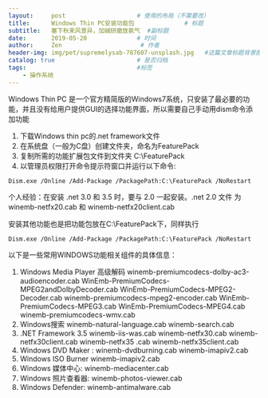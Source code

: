 ```yaml
---
layout:     post                    # 使用的布局（不需要改）
title:      Windows Thin PC安装功能包              # 标题
subtitle:   塞下秋来风景异，加碱研磨放氨气  #副标题
date:       2019-05-20              # 时间
author:     Zen                      # 作者
header-img: img/pet/supremelysab-787607-unsplash.jpg   #这篇文章标题背景图片
catalog: true                       # 是否归档
tags:                               #标签
    - 操作系统
---
```


Windows Thin PC 是一个官方精简版的Windows7系统，只安装了最必要的功能，并且没有给用户提供GUI的选择功能界面，所以需要自己手动用dism命令添加功能
1. 下载Windows thin pc的.net framework文件
2. 在系统盘（一般为C盘）创建文件夹，命名为FeaturePack
3. 复制所需的功能扩展包文件到文件夹 C:\FeaturePack
4. 以管理员权限打开命令提示符窗口并运行以下命令:

```
Dism.exe /Online /Add-Package /PackagePath:C:\FeaturePack /NoRestart
```
个人经验：在安装 .net 3.0 和 3.5 时，要与 2.0 一起安装。.net 2.0 文件 为 winemb-netfx20.cab 和 winemb-netfx20client.cab

安装其他功能也是把功能包放在C:\FeaturePack下，同样执行
```
Dism.exe /Online /Add-Package /PackagePath:C:\FeaturePack /NoRestart
```
以下是一些常用WINDOWS功能相关组件的具体信息：
1. Windows Media Player 高级解码
winemb-premiumcodecs-dolby-ac3-audioencoder.cab
WinEmb-PremiumCodecs-MPEG2andDolbyDecoder.cab
WinEmb-PremiumCodecs-MPEG2-Decoder.cab
winemb-premiumcodecs-mpeg2-encoder.cab
WinEmb-PremiumCodecs-MPEG3.cab
WinEmb-PremiumCodecs-MPEG4.cab
winemb-premiumcodecs-wmv.cab
2. Windows搜索
winemb-natural-language.cab
winemb-search.cab
3. .NET Framework 3.5
winemb-iis-was.cab
winemb-netfx30.cab
winemb-netfx30client.cab
winemb-netfx35 .cab
winemb-netfx35client.cab
4. Windows DVD Maker :
winemb-dvdburning.cab
winemb-imapiv2.cab
5. Windows ISO Burner
winemb-imapiv2.cab
6. Windows 媒体中心:
winemb-mediacenter.cab
7. Windows 照片查看器:
winemb-photos-viewer.cab
8. Windows Defender:
winemb-antimalware.cab
